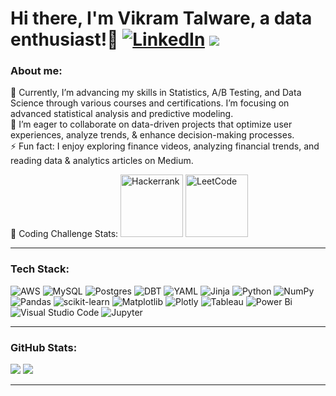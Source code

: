 # Hi there, I'm Vikram Talware, a data enthusiast!👋 [![LinkedIn](https://img.shields.io/badge/LinkedIn-%230077B5.svg?logo=linkedin&logoColor=white)](https://linkedin.com/in/VikramTalware) [![](https://visitcount.itsvg.in/api?id=vikramtalware&icon=0&color=0)](https://visitcount.itsvg.in) 

### About me:
🔭 Currently, I’m advancing my skills in Statistics, A/B Testing, and Data Science through various courses and certifications. I’m focusing on advanced statistical analysis and predictive modeling.<br/>
🌱 I’m eager to collaborate on data-driven projects that optimize user experiences, analyze trends, & enhance decision-making processes. <br/>
⚡ Fun fact: I enjoy exploring finance videos, analyzing financial trends, and reading data & analytics articles on Medium.

🎯 Coding Challenge Stats: <a href="https://www.hackerrank.com/profile/vikramtalware"><img src="https://img.shields.io/badge/-Hackerrank-2EC866?style=flat&logo=HackerRank&logoColor=white" alt="Hackerrank" style="width: 100px;"></a>
<a href="https://leetcode.com/u/vikramtalware/"><img src="https://img.shields.io/badge/LeetCode-000000?style=flat&logo=LeetCode&logoColor=#d16c06" alt="LeetCode" style="width: 100px;"></a>

---
### Tech Stack:

![AWS](https://img.shields.io/badge/AWS-%23FF9900.svg?style=flat&logo=amazon-aws&logoColor=white) ![MySQL](https://img.shields.io/badge/mysql-4479A1.svg?style=flat&logo=mysql&logoColor=white) ![Postgres](https://img.shields.io/badge/postgres-%23316192.svg?style=flat&logo=postgresql&logoColor=white) 
![DBT](https://img.shields.io/badge/dbt-FF694B?style=flat&logo=dbt&logoColor=white) ![YAML](https://img.shields.io/badge/yaml-%23ffffff.svg?style=flat&logo=yaml&logoColor=151515) ![Jinja](https://img.shields.io/badge/jinja-white.svg?style=flat&logo=jinja&logoColor=black)
![Python](https://img.shields.io/badge/python-3670A0?style=flat&logo=python&logoColor=ffdd54) ![NumPy](https://img.shields.io/badge/numpy-%23013243.svg?style=flat&logo=numpy&logoColor=white) ![Pandas](https://img.shields.io/badge/pandas-%23150458.svg?style=flat&logo=pandas&logoColor=white) ![scikit-learn](https://img.shields.io/badge/scikit--learn-%23F7931E.svg?style=flat&logo=scikit-learn&logoColor=white) ![Matplotlib](https://img.shields.io/badge/Matplotlib-%23ffffff.svg?style=flat&logo=Matplotlib&logoColor=black) ![Plotly](https://img.shields.io/badge/Plotly-%233F4F75.svg?style=flat&logo=plotly&logoColor=white)
![Tableau](https://img.shields.io/badge/Tableau-E97627?style=flat&logo=Tableau&logoColor=white)
![Power Bi](https://img.shields.io/badge/Power_BI-F2C811?style=flat&logo=powerbi&logoColor=black)
![Visual Studio Code](https://img.shields.io/badge/Visual_Studio_Code-0078D4?style=flat&logo=visual%20studio%20code&logoColor=white) ![Jupyter](https://img.shields.io/badge/Jupyter-F37626.svg?&style=flat&logo=Jupyter&logoColor=white)

---
### GitHub Stats:
![](https://github-readme-stats.vercel.app/api?username=vikramtalware&theme=github_dark&hide_border=true&include_all_commits=false&count_private=false) ![](https://github-readme-streak-stats.herokuapp.com/?user=vikramtalware&theme=github_dark&hide_border=true)

---
